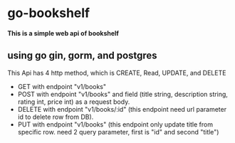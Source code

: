 # go-bookshelf

#### This is a simple web api of bookshelf
## using go gin, gorm, and postgres
This Api has 4 http method, which is CREATE, Read, UPDATE, and DELETE  
  - GET with endpoint "v1/books"
  - POST with endpoint "v1/books" and  field (title string, description string, rating int, price int) as a request body.
  - DELETE with endpoint "v1/books/:id" (this endpoint need url parameter id to delete row from DB).
  - PUT with endpoint "v1/books" (this endpoint only update title from specific row. need 2 query parameter, first is "id" and second "title") 
